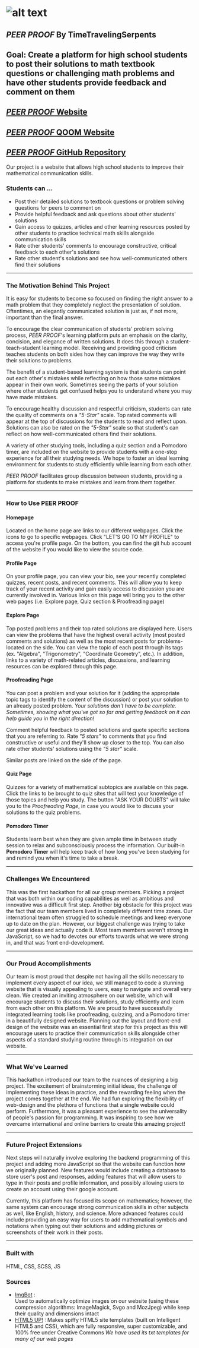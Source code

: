 # ![alt text](https://github.com/TTS-BJMV/temp/blob/main/images/Logo.jpg) 
## __*PEER PROOF* By TimeTravelingSerpents__ 
## Goal: Create a platform for high school students to post their solutions to math textbook questions or challenging math problems and have other students provide feedback and comment on them 

## [*PEER PROOF* Website](https://vinayakbector2002.github.io/peerproof/index.html)
## [*PEER PROOF* QOOM Website](https://calmcarrot76.qoom.space/Peer_Proof/index.html)
## [*PEER PROOF* GitHub Repository](https://github.com/TTS-BJMV/PEER_PROOF)

Our project is a website that allows high school students to improve their mathematical communication skills. 

### Students can ...
* Post their detailed solutions to textbook questions or problem solving questions for peers to comment on
* Provide helpful feedback and ask questions about other students' solutions
* Gain access to quizzes, articles and other learning resources posted by other students to practice technical math skills alongside communication skills
* Rate other students' comments to encourage constructive, critical feedback to each other's solutions 
* Rate other student's solutions and see how well-communicated others find their solutions 

___

### The Motivation Behind This Project

It is easy for students to become so focused on finding the right answer to a math problem that they completely neglect the presentation of solution. Oftentimes, an elegantly communicated solution is just as, if not more, important than the final answer. 

To encourage the clear communication of students' problem solving process, *PEER PROOF*'s learning platform puts an emphasis on the clarity, concision, and elegance of written solutions. It does this through a student-teach-student learning model. Receiving and providing good criticism teaches students on both sides how they can improve the way they write their solutions to problems. 

The benefit of a student-based learning system is that students can point out each other's mistakes while reflecting on how those same mistakes appear in their own work. Sometimes seeing the parts of your solution where other students get confused helps you to understand where you may have made mistakes. 

To encourage healthy discussion and respectful criticism, students can rate the quality of comments on a _"5-Star"_ scale. Top rated comments will appear at the top of discussions for the students to read and reflect upon. Solutions can also be rated on the _"5-Star"_  scale so that student's can reflect on how well-communicated others find their solutions.

A variety of other studying tools, including a quiz section and a Pomodoro timer, are included on the website to provide students with a one-stop experience for all their studying needs. We hope to foster an ideal learning environment for students to study efficiently while learning from each other.

*PEER PROOF* facilitates group discussion between students, providing a platform for students to make mistakes and learn from them together.

___

### How to Use PEER PROOF

#### Homepage
Located on the home page are links to our different webpages. Click the icons to go to specific webpages. Click "LET'S GO TO MY PROFILE" to access you're profile page. On the bottom, you can find the git hub account of the website if you would like to view the source code.

#### Profile Page
On your profile page, you can view your bio, see your recently completed quizzes, recent posts, and recent comments. This will allow you to keep track of your recent activity and gain easily access to discussion you are currently involved in. Various links on this page will bring you to the other web pages (i.e. Explore page, Quiz section & Proofreading page)

#### Explore Page
Top posted problems and their top rated solutions are displayed here. Users can view the problems that have the highest overall activity (most posted comments and solutions) as well as the most recent posts for problems- located on the side. You can view the topic of each post through its tags (ex. "Algebra", "Trigonometry", "Coordinate Geometry", etc.). In addition, links to a variety of math-related articles, discussions, and learning resources can be explored through this page.

#### Proofreading Page
You can post a problem and your solution for it (adding the appropriate topic tags to identify the content of the discussion) or post your solution to an already posted problem. *Your solutions don't have to be complete. Sometimes, showing what you've got so far and getting feedback on it can help guide you in the right direction!*

Comment helpful feedback to posted solutions and quote specific sections that you are referring to. Rate _"5 stars"_  to comments that you find constructive or useful and they'll show up closer to the top. You can also rate other students' solutions using the  _"5 star"_ scale.

Similar posts are linked on the side of the page.

#### Quiz Page
Quizzes for a variety of mathematical subtopics are available on this page. Click the links to be brought to quiz sites that will test your knowledge of those topics and help you study. The button "ASK YOUR DOUBTS" will take you to the _Proofreading Page_, in case you would like to discuss your solutions to the quiz problems.

#### Pomodoro Timer
Students learn best when they are given ample time in between study session to relax and subconsciously process the information. Our built-in **Pomodoro Timer** will help keep track of how long you've been studying for and remind you when it's time to take a break.

___

### Challenges We Encountered
This was the first hackathon for all our group members. Picking a project that was both within our coding capabilities as well as ambitious and innovative was a difficult first step. Another big obstacle for this project was the fact that our team members lived in completely different time zones. Our international team often struggled to schedule meetings and keep everyone up to date on the plan. However, our biggest challenge was trying to take our great ideas and actually code it. Most team members weren't strong in JavaScript, so we had to devotes our efforts towards what we were strong in, and that was front end-development. 
___

### Our Proud Accomplishments
Our team is most proud that despite not having all the skills necessary to implement every aspect of our idea, we still managed to code a stunning website that is visually appealing to users, easy to navigate and overall very clean. We created an inviting atmosphere on our website, which will encourage students to discuss their solutions, study efficiently and learn from each other on this platform. We are proud to have successfully integrated learning tools like proofreading, quizzing, and a Pomodoro timer in a beautifully designed website. Planning out the layout and front-end design of the website was an essential first step for this project as this will encourage users to practice their communication skills alongside other aspects of a standard studying routine through its integration on our website.
___

### What We've Learned
This hackathon introduced our team to the nuances of designing a big project. The excitement of brainstorming initial ideas, the challenge of implementing these ideas in practice, and the rewarding feeling when the project comes together at the end. We had fun exploring the flexibility of web-design and the plethora of functions that a single website could perform. Furthermore, it was a pleasant experience to see the universality of people's passion for programming. It was inspiring to see how we overcame international and online barriers to create this amazing project!
___

### Future Project Extensions
Next steps will naturally involve exploring the backend programming of this project and adding more JavaScript so that the website can function how we originally planned. New features would include creating a database to store user's post and responses, adding features that will allow users to type in their posts and profile information, and possibly allowing users to create an account using their google account. 

Currently, this platform has focused its scope on mathematics; however, the same system can encourage strong communication skills in other subjects as well, like English, history, and science. More advanced features could include providing an easy way for users to add mathematical symbols and notations when typing out their solutions and adding pictures or screenshots of their work in their posts.
___

### Built with
HTML, CSS, SCSS, JS

### Sources 
* [ImgBot](https://imgbot.net/) :    
    Used to automatically optimize images on our website (using these compression algorithms: ImageMagick, Svgo and MozJpeg) while keep their quality and dimensions intact
* [HTML5 UP!](https://html5up.net/) :
    Makes spiffy HTML5 site templates (built on Intelligent HTML5 and CSS), which are fully responsive, super customizable, and 100% free under Creative Commons
    *We have used its txt templates for many of our web pages*
    
 
